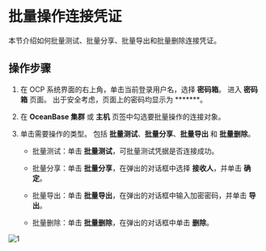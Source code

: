 # 批量操作连接凭证

本节介绍如何批量测试、批量分享、批量导出和批量删除连接凭证。

## 操作步骤

1. 在 OCP 系统界面的右上角，单击当前登录用户名，选择 **密码箱**。
   进入 **密码箱** 页面。
   出于安全考虑，页面上的密码均显示为 *******。

2. 在 **OceanBase 集群** 或 **主机** 页签中勾选要批量操作的连接对象。

3. 单击需要操作的类型。
   包括 **批量测试**、**批量分享**、**批量导出** 和 **批量删除**。

   * 批量测试：单击 **批量测试**，可批量测试凭据是否连接成功。

   * 批量分享：单击 **批量分享**，在弹出的对话框中选择 **接收人**，并单击 **确定**。

   * 批量导出：单击 **批量导出**，在弹出的对话框中输入加密密码，并单击 **导出**。

   * 批量删除：单击 **批量删除**，在弹出的对话框中单击 **删除**。

![1](https://obbusiness-private.oss-cn-shanghai.aliyuncs.com/doc/img/ocp/403-cn/%E6%89%B9%E9%87%8F%E6%93%8D%E4%BD%9C%E8%BF%9E%E6%8E%A5.png)
